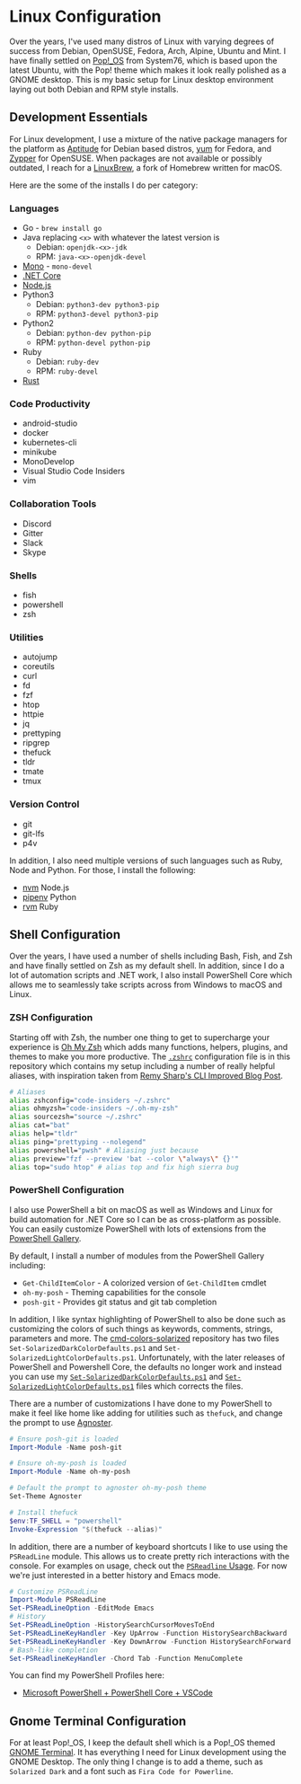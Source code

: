 # Linux Configuration

Over the years, I've used many distros of Linux with varying degrees of success from Debian, OpenSUSE, Fedora, Arch, Alpine, Ubuntu and Mint. I have finally settled on [Pop!_OS](https://system76.com/pop) from System76, which is based upon the latest Ubuntu, with the Pop! theme which makes it look really polished as a GNOME desktop.  This is my basic setup for Linux desktop environment laying out both Debian and RPM style installs.

## Development Essentials

For Linux development, I use a mixture of the native package managers for the platform as [Aptitude](https://wiki.debian.org/Aptitude) for Debian based distros, [yum](https://fedoraproject.org/wiki/Yum) for Fedora, and [Zypper](https://en.opensuse.org/SDB:Zypper_usage) for OpenSUSE.  When packages are not available or possibly outdated, I reach for a [LinuxBrew](http://linuxbrew.sh/), a fork of Homebrew written for macOS. 

Here are the some of the installs I do per category:

### Languages
- Go - `brew install go`
- Java replacing `<x>` with whatever the latest version is
    - Debian: `openjdk-<x>-jdk`
    - RPM: `java-<x>-openjdk-devel`
- [Mono](https://www.mono-project.com/download/stable/#download-lin) - `mono-devel`
- [.NET Core](https://docs.microsoft.com/en-us/dotnet/core/linux-prerequisites)
- [Node.js](https://nodejs.org/en/download/package-manager/)
- Python3
    - Debian: `python3-dev python3-pip`
    - RPM: `python3-devel python3-pip`
- Python2
    - Debian: `python-dev python-pip`
    - RPM: `python-devel python-pip`
- Ruby
    - Debian: `ruby-dev`
    - RPM: `ruby-devel`
- [Rust](https://www.rust-lang.org/en-US/install.html)

### Code Productivity
- android-studio
- docker
- kubernetes-cli
- minikube
- MonoDevelop
- Visual Studio Code Insiders
- vim

### Collaboration Tools
- Discord
- Gitter
- Slack
- Skype

### Shells
- fish
- powershell
- zsh

### Utilities
- autojump
- coreutils
- curl
- fd
- fzf
- htop
- httpie
- jq
- prettyping
- ripgrep
- thefuck
- tldr
- tmate
- tmux

### Version Control
- git
- git-lfs
- p4v

In addition, I also need multiple versions of such languages such as Ruby, Node and Python.  For those, I install the following:
- [nvm](https://github.com/creationix/nvm) Node.js
- [pipenv](https://pipenv.readthedocs.io/en/latest/) Python
- [rvm](https://rvm.io/) Ruby

## Shell Configuration

Over the years, I have used a number of shells including Bash, Fish, and Zsh and have finally settled on Zsh as my default shell.  In addition, since I do a lot of automation scripts and .NET work, I also install PowerShell Core which allows me to seamlessly take scripts across from Windows to macOS and Linux.

### ZSH Configuration

Starting off with Zsh, the number one thing to get to supercharge your experience is [Oh My Zsh](https://ohmyz.sh/) which adds many functions, helpers, plugins, and themes to make you more productive.  The [`.zshrc`](.zshrc) configuration file is in this repository which contains my setup including a number of really helpful aliases, with inspiration taken from [Remy Sharp's CLI Improved Blog Post](https://remysharp.com/2018/08/23/cli-improved).

```bash
# Aliases
alias zshconfig="code-insiders ~/.zshrc"
alias ohmyzsh="code-insiders ~/.oh-my-zsh"
alias sourcezsh="source ~/.zshrc"
alias cat="bat"
alias help="tldr"
alias ping="prettyping --nolegend"
alias powershell="pwsh" # Aliasing just because
alias preview="fzf --preview 'bat --color \"always\" {}'"
alias top="sudo htop" # alias top and fix high sierra bug
```

### PowerShell Configuration

I also use PowerShell a bit on macOS as well as Windows and Linux for build automation for .NET Core so I can be as cross-platform as possible.  You can easily customize PowerShell with lots of extensions from the [PowerShell Gallery](http://powershellgallery.com/).

By default, I install a number of modules from the PowerShell Gallery including:
- `Get-ChildItemColor` - A colorized version of `Get-ChildItem` cmdlet
- `oh-my-posh` - Theming capabilities for the console
- `posh-git` - Provides git status and git tab completion

In addition, I like syntax highlighting of PowerShell to also be done such as customizing the colors of such things as keywords, comments, strings, parameters and more.  The [cmd-colors-solarized](https://github.com/neilpa/cmd-colors-solarized) repository has two files `Set-SolarizedDarkColorDefaults.ps1` and `Set-SolarizedLightColorDefaults.ps1`.  Unfortunately, with the later releases of PowerShell and Powershell Core, the defaults no longer work and instead you can use my  [`Set-SolarizedDarkColorDefaults.ps1`](../windows/Set-SolarizedDarkColorDefaults.ps1) and [`Set-SolarizedLightColorDefaults.ps1`](../windows/Set-SolarizedLightColorDefaults.ps1) files which corrects the files.

There are a number of customizations I have done to my PowerShell to make it feel like home like adding for utilities such as `thefuck`, and change the prompt to use [Agnoster](https://github.com/agnoster/agnoster-zsh-theme).

```powershell
# Ensure posh-git is loaded
Import-Module -Name posh-git

# Ensure oh-my-posh is loaded
Import-Module -Name oh-my-posh

# Default the prompt to agnoster oh-my-posh theme
Set-Theme Agnoster

# Install thefuck
$env:TF_SHELL = "powershell"
Invoke-Expression "$(thefuck --alias)"
```

In addition, there are a number of keyboard shortcuts I like to use using the `PSReadLine` module.  This allows us to create pretty rich interactions with the console. For examples on usage, check out the [`PSReadline` Usage](https://github.com/lzybkr/PSReadLine#usage).  For now we're just interested in a better history and Emacs mode.
```powershell
# Customize PSReadLine
Import-Module PSReadLine
Set-PSReadLineOption -EditMode Emacs
# History
Set-PSReadLineOption -HistorySearchCursorMovesToEnd
Set-PSReadLineKeyHandler -Key UpArrow -Function HistorySearchBackward
Set-PSReadLineKeyHandler -Key DownArrow -Function HistorySearchForward
# Bash-like completion
Set-PSReadlineKeyHandler -Chord Tab -Function MenuComplete
```

You can find my PowerShell Profiles here:
- [Microsoft PowerShell + PowerShell Core + VSCode](Microsoft.PowerShell_profile.ps1)

## Gnome Terminal Configuration

For at least Pop!_OS, I keep the default shell which is a Pop!_OS themed [GNOME Terminal](https://help.gnome.org/users/gnome-terminal/stable/). It has everything I need for Linux development using the GNOME Desktop.  The only thing I change is to add a theme, such as `Solarized Dark` and a font such as `Fira Code for Powerline`.
